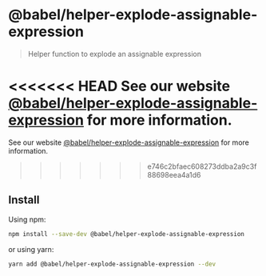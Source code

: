# @babel/helper-explode-assignable-expression

> Helper function to explode an assignable expression

<<<<<<< HEAD
See our website [@babel/helper-explode-assignable-expression](https://babeljs.io/docs/en/next/babel-helper-explode-assignable-expression.html) for more information.
=======
See our website [@babel/helper-explode-assignable-expression](https://babeljs.io/docs/en/babel-helper-explode-assignable-expression) for more information.
>>>>>>> e746c2bfaec608273ddba2a9c3f88698eea4a1d6

## Install

Using npm:

```sh
npm install --save-dev @babel/helper-explode-assignable-expression
```

or using yarn:

```sh
yarn add @babel/helper-explode-assignable-expression --dev
```
